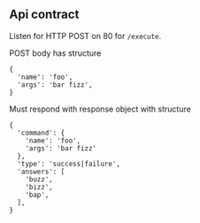 Api contract
--

Listen for HTTP POST on 80 for `/execute`. 

POST body has structure 
```
{
  'name': 'foo',
  'args': 'bar fizz',
}
```


Must respond with response object with structure
```
{
  'command': {
    'name': 'foo',
    'args': 'bar fizz'
  },
  'type': 'success|failure',
  'answers': [
    'buzz',
    'bizz',
    'bap',
  ],
}
```
